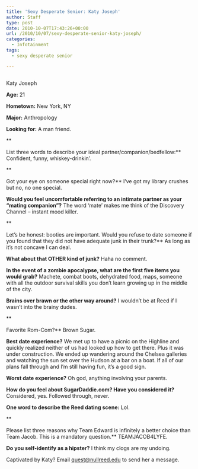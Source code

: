 ```yaml
---
title: 'Sexy Desperate Senior: Katy Joseph'
author: Staff
type: post
date: 2010-10-07T17:43:26+00:00
url: /2010/10/07/sexy-desperate-senior-katy-joseph/
categories:
  - Infotainment
tags:
  - sexy desperate senior

---
```

<div id="attachment_359" style="width: 226px" class="wp-caption alignright">
  <a href="https://i2.wp.com/www.reedquest.org/wp-content/uploads/2010/10/SexyDesperatePhoto.jpg"><img class="size-full wp-image-359" title="SexyDesperatePhoto" src="https://i2.wp.com/www.reedquest.org/wp-content/uploads/2010/10/SexyDesperatePhoto.jpg?resize=216%2C314" alt="" data-recalc-dims="1" /></a>
  
  <p class="wp-caption-text">
    Katy Joseph
  </p>
</div>

**Age:** 21

**Hometown:** New York, NY

**Major:** Anthropology

**Looking for:** A man friend.
  
**
  
List three words to describe your ideal partner/companion/bedfellow:** Confident, funny, whiskey-drinkin’.
  
**
  
Got your eye on someone special right now?** I’ve got my library crushes but no, no one special.

**Would you feel uncomfortable referring to an intimate partner as your “mating companion”?** The word ‘mate’ makes me think of the Discovery Channel – instant mood killer.
  
**
  
Let’s be honest: booties are important. Would you refuse to date someone if you found that they did not have adequate junk in their trunk?** As long as it’s not concave I can deal.

**What about that OTHER kind of junk?** Haha no comment.

**In the event of a zombie apocalypse, what are the first five items you would grab?** Machete, combat boots, dehydrated food, maps, someone with all the outdoor survival skills you don’t learn growing up in the middle of the city.

**Brains over brawn or the other way around?** I wouldn’t be at Reed if I wasn’t into the brainy dudes.
  
**
  
Favorite Rom-Com?** Brown Sugar.

**Best date experience?** We met up to have a picnic on the Highline and quickly realized neither of us had looked up how to get there. Plus it was under construction. We ended up wandering around the Chelsea galleries and watching the sun set over the Hudson at a bar on a boat. If all of our plans fall through and I’m still having fun, it’s a good sign.

**Worst date experience?** Oh god, anything involving your parents.

**How do you feel about SugarDaddie.com? Have you considered it?** Considered, yes. Followed through, never.

**One word to describe the Reed dating scene:** Lol.
  
**
  
Please list three reasons why Team Edward is infinitely a better choice than Team Jacob. This is a mandatory question.** TEAMJACOB4LYFE.

**Do you self-identify as a hipster?** I think my clogs are my undoing.

Captivated by Katy? Email [&#x71;&#x75;&#x65;&#x73;&#x74;&#x40;<span class="oe_displaynone">null</span>&#x72;&#x65;&#x65;&#x64;&#x2e;&#x65;&#x64;&#x75;][1] to send her a message.

 [1]: mailto:&#x71;&#x75;&#x65;&#x73;&#x74;&#x40;&#x72;&#x65;&#x65;&#x64;&#x2e;&#x65;&#x64;&#x75;